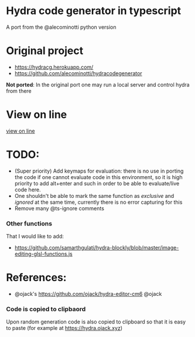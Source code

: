 # Hydra code generator in typescript

A port from the @alecominotti python version

# Original project
- https://hydracg.herokuapp.com/
- https://github.com/alecominotti/hydracodegenerator

**Not ported**: In the original port one may run a local server and control hydra from there

# View on line

<a href="https://alvarobyrne.github.io/hydra-code-generator/" target="_blank">view on line</a>

# TODO:

- (Super priority) Add keymaps for evaluation: there is no use in porting the code if one cannot evaluate code in this environment, so it is high priority to add alt+enter and such in order to be able to evaluate/live code here.
- One shouldn't be able to mark the same function as _exclusive_ and _ignored_ at the same time, currently there is no error capturing for this
- Remove many @ts-ignore comments
### Other functions 

That I would like to add:
- https://github.com/samarthgulati/hydra-blockly/blob/master/image-editing-glsl-functions.js

# References:

- @ojack's https://github.com/ojack/hydra-editor-cm6 @ojack

### Code is copied to clipbaord

Upon random generation code is also copied to clipboard so that it is easy to paste (for example at https://hydra.ojack.xyz)